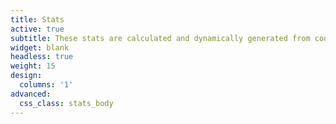 ```yaml
---
title: Stats
active: true
subtitle: These stats are calculated and dynamically generated from code::stats
widget: blank
headless: true
weight: 15
design: 
  columns: '1'
advanced:
  css_class: stats_body
---
```

